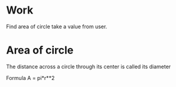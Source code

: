 # Work
Find area of circle take a value from user.

<h1>Area of circle</h1>
<p>The distance across a circle through its center is called its diameter </p>
<p> Formula A = pi*r**2
